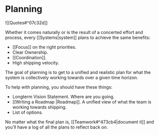 # Planning

![[Quotes#^07c32d]]

Whether it comes naturally or is the result of a concerted effort and process, every [[Systems|system]] plans to achieve the same benefits:

- [[Focus]] on the right priorities.
- Clear Ownership.
- [[Coordination]].
- High shipping velocity.

The goal of planning is to get to a unified and realistic plan for what the system is collectively working towards over a given time horizon.

To help with planning, you should have these things:

- Longterm Vision Statement. Where are you going.
- [[Writing a Roadmap |Roadmap]]. A unified view of what the team is working towards shipping.
- List of options.

No matter what the final plan is, [[Teamwork#^473cb4|document it]] and you'll have a log of all the plans to reflect back on.
